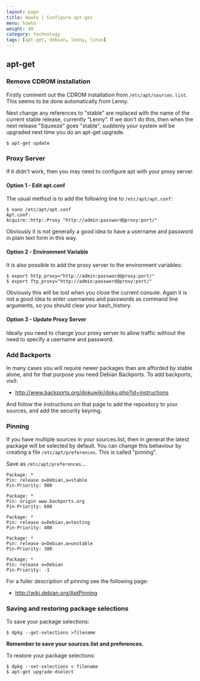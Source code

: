 ```yaml
---
layout: page
title: Howto | Configure apt-get
menu: howto
weight: 40
category: technology
tags: [apt-get, debian, lenny, linux]
---
```


## apt-get

### Remove CDROM installation

Firstly comment out the CDROM installation from `/etc/apt/sources.list`.  This seems to be done automatically from Lenny.

Next change any references to "stable" are replaced with the name of the current stable release, currently "Lenny".  If we don't do this, then when the next release "Squeeze" goes "stable", suddenly your system will be upgraded next time you do an apt-get upgrade.

    $ apt-get update

### Proxy Server

If it didn't work, then you may need to configure apt with your proxy server.

#### Option 1 - Edit apt.conf

The usual method is to add the following line to `/etc/apt/apt.conf`:

    $ nano /etc/apt/apt.conf
    Apt.conf:
    Acquire::http::Proxy "http://admin:password@proxy:port/"

Obviously it is not generally a good idea to have a username and password in plain text form in this way.

#### Option 2 - Environment Variable

It is also possible to add the proxy server to the environment variables:

    $ export http_proxy="http://admin:password@proxy:port/"
    $ export ftp_proxy="http://admin:password@proxy:port/"

Obviously this will be lost when you close the current console.  Again it is not a good idea to enter usernames and passwords as command line arguments, so you should clear your bash_history.

#### Option 3 - Update Proxy Server

Ideally you need to change your proxy server to allow traffic without the need to specify a username and password.

### Add Backports

In many cases you will require newer packages than are afforded by stable alone, and for that purpose you need Debian Backports.  To add backports, visit:

   * http://www.backports.org/dokuwiki/doku.php?id=instructions 

And follow the instructions on that page to add the repository to your sources, and add the security keyring.

### Pinning

If you have multiple sources in your sources.list, then in general the latest package will be selected by default.  You can change this behaviour by creating a file `/etc/apt/preferences`.  This is called "pinning".

Save as `/etc/apt/preferences`...

    Package: *
    Pin: release o=Debian,a=stable
    Pin-Priority: 900

    Package: *
    Pin: origin www.backports.org
    Pin-Priority: 600

    Package: *
    Pin: release o=Debian,a=testing
    Pin-Priority: 400

    Package: *
    Pin: release o=Debian,a=unstable
    Pin-Priority: 300

    Package: *
    Pin: release o=Debian
    Pin-Priority: -1

For a fuller description of pinning see the following page:

   * http://wiki.debian.org/AptPinning

### Saving and restoring package selections

To save your package selections:

    $ dpkg --get-selections >filename

**Remember to save your sources.list and preferences.**

To restore your package selections:

    $ dpkg --set-selections < filename
    $ apt-get upgrade-dselect


